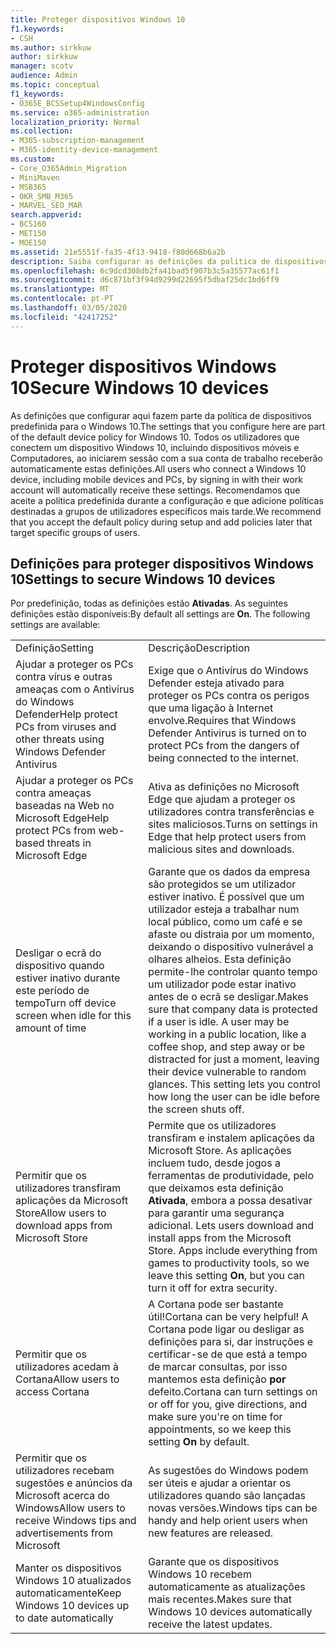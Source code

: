 ```yaml
---
title: Proteger dispositivos Windows 10
f1.keywords:
- CSH
ms.author: sirkkuw
author: sirkkuw
manager: scotv
audience: Admin
ms.topic: conceptual
f1_keywords:
- O365E_BCSSetup4WindowsConfig
ms.service: o365-administration
localization_priority: Normal
ms.collection:
- M365-subscription-management
- M365-identity-device-management
ms.custom:
- Core_O365Admin_Migration
- MiniMaven
- MSB365
- OKR_SMB_M365
- MARVEL_SEO_MAR
search.appverid:
- BCS160
- MET150
- MOE150
ms.assetid: 21e5551f-fa35-4f13-9418-f80d668b6a2b
description: Saiba configurar as definições da política de dispositivos predefinidos que qualquer dispositivo do Windows 10 receberá ao iniciar sessão no seu trabalho ou conta escolar.
ms.openlocfilehash: 6c9dcd308db2fa41bad5f907b3c5a35577ac61f1
ms.sourcegitcommit: d6c871bf3f94d9299d22695f5dbaf25dc1bd6ff9
ms.translationtype: MT
ms.contentlocale: pt-PT
ms.lasthandoff: 03/05/2020
ms.locfileid: "42417252"
---
```

# <a name="secure-windows-10-devices"></a><span data-ttu-id="ad1fa-103">Proteger dispositivos Windows 10</span><span class="sxs-lookup"><span data-stu-id="ad1fa-103">Secure Windows 10 devices</span></span>

<span data-ttu-id="ad1fa-104">As definições que configurar aqui fazem parte da política de dispositivos predefinida para o Windows 10.</span><span class="sxs-lookup"><span data-stu-id="ad1fa-104">The settings that you configure here are part of the default device policy for Windows 10.</span></span> <span data-ttu-id="ad1fa-105">Todos os utilizadores que conectem um dispositivo Windows 10, incluindo dispositivos móveis e Computadores, ao iniciarem sessão com a sua conta de trabalho receberão automaticamente estas definições.</span><span class="sxs-lookup"><span data-stu-id="ad1fa-105">All users who connect a Windows 10 device, including mobile devices and PCs, by signing in with their work account will automatically receive these settings.</span></span> <span data-ttu-id="ad1fa-106">Recomendamos que aceite a política predefinida durante a configuração e que adicione políticas destinadas a grupos de utilizadores específicos mais tarde.</span><span class="sxs-lookup"><span data-stu-id="ad1fa-106">We recommend that you accept the default policy during setup and add policies later that target specific groups of users.</span></span>
  
## <a name="settings-to-secure-windows-10-devices"></a><span data-ttu-id="ad1fa-107">Definições para proteger dispositivos Windows 10</span><span class="sxs-lookup"><span data-stu-id="ad1fa-107">Settings to secure Windows 10 devices</span></span>

<span data-ttu-id="ad1fa-p102">Por predefinição, todas as definições estão **Ativadas**. As seguintes definições estão disponíveis:</span><span class="sxs-lookup"><span data-stu-id="ad1fa-p102">By default all settings are **On**. The following settings are available:</span></span>
  
|||
|:-----|:-----|
|<span data-ttu-id="ad1fa-110">Definição</span><span class="sxs-lookup"><span data-stu-id="ad1fa-110">Setting</span></span>  <br/> |<span data-ttu-id="ad1fa-111">Descrição</span><span class="sxs-lookup"><span data-stu-id="ad1fa-111">Description</span></span>  <br/> |
|<span data-ttu-id="ad1fa-112">Ajudar a proteger os PCs contra vírus e outras ameaças com o Antivírus do Windows Defender</span><span class="sxs-lookup"><span data-stu-id="ad1fa-112">Help protect PCs from viruses and other threats using Windows Defender Antivirus</span></span>  <br/> |<span data-ttu-id="ad1fa-113">Exige que o Antivírus do Windows Defender esteja ativado para proteger os PCs contra os perigos que uma ligação à Internet envolve.</span><span class="sxs-lookup"><span data-stu-id="ad1fa-113">Requires that Windows Defender Antivirus is turned on to protect PCs from the dangers of being connected to the internet.</span></span>  <br/> |
|<span data-ttu-id="ad1fa-114">Ajudar a proteger os PCs contra ameaças baseadas na Web no Microsoft Edge</span><span class="sxs-lookup"><span data-stu-id="ad1fa-114">Help protect PCs from web-based threats in Microsoft Edge</span></span>  <br/> |<span data-ttu-id="ad1fa-115">Ativa as definições no Microsoft Edge que ajudam a proteger os utilizadores contra transferências e sites maliciosos.</span><span class="sxs-lookup"><span data-stu-id="ad1fa-115">Turns on settings in Edge that help protect users from malicious sites and downloads.</span></span>  <br/> |
|<span data-ttu-id="ad1fa-116">Desligar o ecrã do dispositivo quando estiver inativo durante este período de tempo</span><span class="sxs-lookup"><span data-stu-id="ad1fa-116">Turn off device screen when idle for this amount of time</span></span>  <br/> |<span data-ttu-id="ad1fa-p103">Garante que os dados da empresa são protegidos se um utilizador estiver inativo. É possível que um utilizador esteja a trabalhar num local público, como um café e se afaste ou distraia por um momento, deixando o dispositivo vulnerável a olhares alheios. Esta definição permite-lhe controlar quanto tempo um utilizador pode estar inativo antes de o ecrã se desligar.</span><span class="sxs-lookup"><span data-stu-id="ad1fa-p103">Makes sure that company data is protected if a user is idle. A user may be working in a public location, like a coffee shop, and step away or be distracted for just a moment, leaving their device vulnerable to random glances. This setting lets you control how long the user can be idle before the screen shuts off.</span></span>  <br/> |
|<span data-ttu-id="ad1fa-120">Permitir que os utilizadores transfiram aplicações da Microsoft Store</span><span class="sxs-lookup"><span data-stu-id="ad1fa-120">Allow users to download apps from Microsoft Store</span></span>  <br/> |<span data-ttu-id="ad1fa-p104">Permite que os utilizadores transfiram e instalem aplicações da Microsoft Store. As aplicações incluem tudo, desde jogos a ferramentas de produtividade, pelo que deixamos esta definição **Ativada**, embora a possa desativar para garantir uma segurança adicional.  </span><span class="sxs-lookup"><span data-stu-id="ad1fa-p104">Lets users download and install apps from the Microsoft Store. Apps include everything from games to productivity tools, so we leave this setting **On**, but you can turn it off for extra security.  </span></span><br/> |
|<span data-ttu-id="ad1fa-123">Permitir que os utilizadores acedam à Cortana</span><span class="sxs-lookup"><span data-stu-id="ad1fa-123">Allow users to access Cortana</span></span>  <br/> |<span data-ttu-id="ad1fa-124">A Cortana pode ser bastante útil!</span><span class="sxs-lookup"><span data-stu-id="ad1fa-124">Cortana can be very helpful!</span></span> <span data-ttu-id="ad1fa-125">A Cortana pode ligar ou desligar as definições para si, dar instruções e certificar-se de que está a tempo de marcar consultas, por isso mantemos esta definição **por** defeito.</span><span class="sxs-lookup"><span data-stu-id="ad1fa-125">Cortana can turn settings on or off for you, give directions, and make sure you're on time for appointments, so we keep this setting **On** by default.</span></span>  <br/> |
|<span data-ttu-id="ad1fa-126">Permitir que os utilizadores recebam sugestões e anúncios da Microsoft acerca do Windows</span><span class="sxs-lookup"><span data-stu-id="ad1fa-126">Allow users to receive Windows tips and advertisements from Microsoft</span></span>  <br/> |<span data-ttu-id="ad1fa-127">As sugestões do Windows podem ser úteis e ajudar a orientar os utilizadores quando são lançadas novas versões.</span><span class="sxs-lookup"><span data-stu-id="ad1fa-127">Windows tips can be handy and help orient users when new features are released.</span></span>  <br/> |
|<span data-ttu-id="ad1fa-128">Manter os dispositivos Windows 10 atualizados automaticamente</span><span class="sxs-lookup"><span data-stu-id="ad1fa-128">Keep Windows 10 devices up to date automatically</span></span>  <br/> |<span data-ttu-id="ad1fa-129">Garante que os dispositivos Windows 10 recebem automaticamente as atualizações mais recentes.</span><span class="sxs-lookup"><span data-stu-id="ad1fa-129">Makes sure that Windows 10 devices automatically receive the latest updates.</span></span>  <br/> |
   

